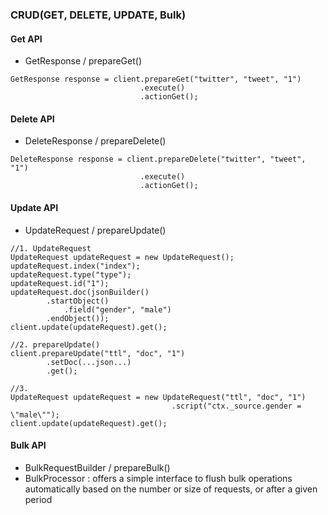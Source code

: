 ### CRUD(GET, DELETE, UPDATE, Bulk)

#### Get API
- GetResponse / prepareGet()
```
GetResponse response = client.prepareGet("twitter", "tweet", "1")
                             .execute()
                             .actionGet();
```

#### Delete API
- DeleteResponse / prepareDelete()
```
DeleteResponse response = client.prepareDelete("twitter", "tweet", "1")
                             .execute()
                             .actionGet();
```

#### Update API
- UpdateRequest / prepareUpdate()
```
//1. UpdateRequest
UpdateRequest updateRequest = new UpdateRequest();
updateRequest.index("index");
updateRequest.type("type");
updateRequest.id("1");
updateRequest.doc(jsonBuilder()
        .startObject()
            .field("gender", "male")
        .endObject());
client.update(updateRequest).get();

//2. prepareUpdate()
client.prepareUpdate("ttl", "doc", "1")
        .setDoc(...json...)
        .get();

//3.
UpdateRequest updateRequest = new UpdateRequest("ttl", "doc", "1")
                                    .script("ctx._source.gender = \"male\"");
client.update(updateRequest).get();
```

#### Bulk API
- BulkRequestBuilder / prepareBulk()
- BulkProcessor : offers a simple interface to flush bulk operations automatically based on the number or size of requests, or after a given period

```
```
